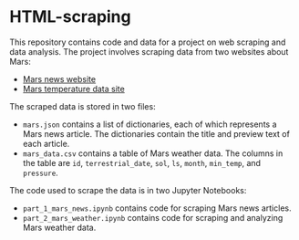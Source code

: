 # HTML-scraping



This repository contains code and data for a project on web scraping and data analysis. The project involves scraping data from two websites about Mars:

* [Mars news website](https://mars.nasa.gov/news/)
* [Mars temperature data site](https://static.bc-edx.com/data/web/mars_facts/temperature.html)

The scraped data is stored in two files:

* `mars.json` contains a list of dictionaries, each of which represents a Mars news article. The dictionaries contain the title and preview text of each article.
* `mars_data.csv` contains a table of Mars weather data. The columns in the table are `id`, `terrestrial_date`, `sol`, `ls`, `month`, `min_temp`, and `pressure`.

The code used to scrape the data is in two Jupyter Notebooks:

* `part_1_mars_news.ipynb` contains code for scraping Mars news articles.
* `part_2_mars_weather.ipynb` contains code for scraping and analyzing Mars weather data.
